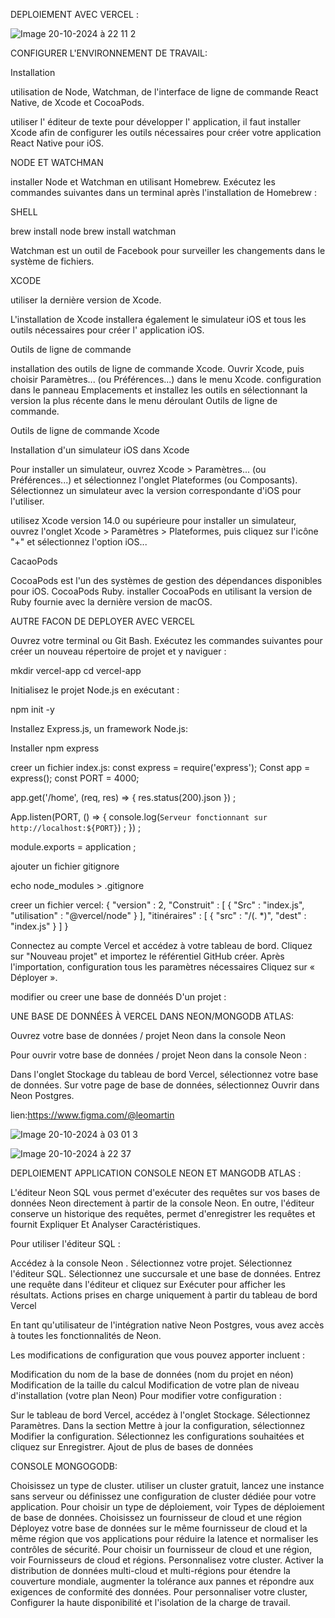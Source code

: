 DEPLOIEMENT AVEC VERCEL :


![Image 20-10-2024 à 22 11 2](https://github.com/user-attachments/assets/a4f349c8-3d2c-4290-8c76-f9c22e9e197a)

CONFIGURER L'ENVIRONNEMENT DE TRAVAIL:

Installation 

utilisation de Node, Watchman, de l'interface de ligne de commande React Native, de Xcode et CocoaPods.

utiliser l' éditeur de texte pour développer l' application, il faut installer Xcode afin de configurer les outils nécessaires pour créer votre application React Native pour iOS.

NODE ET WATCHMAN

installer Node et Watchman en utilisant Homebrew. Exécutez les commandes suivantes dans un terminal après l'installation de Homebrew :

SHELL

brew install node
brew install watchman


Watchman est un outil de Facebook pour surveiller les changements dans le système de fichiers. 

XCODE

utiliser la dernière version de Xcode.

 L'installation de Xcode installera également le simulateur iOS et tous les outils nécessaires pour créer l' application iOS.

Outils de ligne de commande

 installation des outils de ligne de commande Xcode. Ouvrir Xcode, puis choisir Paramètres... (ou Préférences...) dans le menu Xcode. configuration dans le panneau Emplacements et installez les outils en sélectionnant la version la plus récente dans le menu déroulant Outils de ligne de commande.

Outils de ligne de commande Xcode

Installation d'un simulateur iOS dans Xcode

Pour installer un simulateur, ouvrez Xcode > Paramètres... (ou Préférences...) et sélectionnez l'onglet Plateformes (ou Composants). Sélectionnez un simulateur avec la version correspondante d'iOS pour l'utiliser.


utilisez Xcode version 14.0 ou supérieure pour installer un simulateur, ouvrez l'onglet Xcode > Paramètres > Plateformes, puis cliquez sur l'icône "+" et sélectionnez l'option iOS...

CacaoPods

CocoaPods est l'un des systèmes de gestion des dépendances disponibles pour iOS. CocoaPods  Ruby.  installer CocoaPods en utilisant la version de Ruby fournie avec la dernière version de macOS.

AUTRE FACON DE DEPLOYER AVEC VERCEL

Ouvrez votre terminal ou Git Bash.
Exécutez les commandes suivantes pour créer un nouveau répertoire de projet et y naviguer :

mkdir vercel-app cd vercel-app

Initialisez le projet Node.js en exécutant :

npm init -y

Installez Express.js, un framework Node.js:

Installer npm express

creer un fichier index.js:
const express = require('express');
Const app = express();
const PORT = 4000;

app.get('/home', (req, res) => {
res.status(200).json 
}) ;

App.listen(PORT, () => {
  console.log(`Serveur fonctionnant sur http://localhost:${PORT}`) ;
}) ;

module.exports = application ;

ajouter un fichier gitignore

echo node_modules > .gitignore

creer un fichier vercel:
{
"version" : 2,
  "Construit" : [
{
"Src" : "index.js",
      "utilisation" : "@vercel/node"
}
],
"itinéraires" : [
{
"src" : "/(. *)",
      "dest" : "index.js"
}
]
}


Connectez au compte Vercel et accédez à votre tableau de bord.
Cliquez sur "Nouveau projet" et importez le référentiel GitHub créer.
Après l'importation, configuration tous les paramètres nécessaires 
Cliquez sur « Déployer ».

 modifier ou creer une base de donnéés D'un projet  :

UNE BASE DE DONNÉES À VERCEL DANS NEON/MONGODB ATLAS:

Ouvrez votre base de données / projet Neon dans la console Neon

Pour ouvrir votre base de données / projet Neon dans la console Neon :

Dans l'onglet Stockage du tableau de bord Vercel, sélectionnez votre base de données.
Sur votre page de base de données, sélectionnez Ouvrir dans Neon Postgres.


lien:https://www.figma.com/@leomartin


![Image 20-10-2024 à 03 01 3](https://github.com/user-attachments/assets/9f3b4107-6d81-4963-a919-c73770619851)


![Image 20-10-2024 à 22 37](https://github.com/user-attachments/assets/42923823-cb55-49ba-afaf-3ea9fb75f215)

DEPLOIEMENT APPLICATION CONSOLE NEON ET MANGODB ATLAS :

L'éditeur Neon SQL vous permet d'exécuter des requêtes sur vos bases de données Neon directement à partir de la console Neon. En outre, l'éditeur conserve un historique des requêtes, permet d'enregistrer les requêtes et fournit
Expliquer
Et
Analyser
Caractéristiques.

Pour utiliser l'éditeur SQL :

Accédez à la console Neon .
Sélectionnez votre projet.
Sélectionnez l'éditeur SQL.
Sélectionnez une succursale et une base de données.
Entrez une requête dans l'éditeur et cliquez sur Exécuter pour afficher les résultats.
Actions prises en charge uniquement à partir du tableau de bord Vercel

En tant qu'utilisateur de l'intégration native Neon Postgres, vous avez accès à toutes les fonctionnalités de Neon.

Les modifications de configuration que vous pouvez apporter incluent :

Modification du nom de la base de données (nom du projet en néon)
Modification de la taille du calcul
Modification de votre plan de niveau d'installation (votre plan Neon)
Pour modifier votre configuration :

Sur le tableau de bord Vercel, accédez à l'onglet Stockage.
Sélectionnez Paramètres.
Dans la section Mettre à jour la configuration, sélectionnez Modifier la configuration.
Sélectionnez les configurations souhaitées et cliquez sur Enregistrer.
Ajout de plus de bases de données

CONSOLE MONGOGODB:

Choisissez un type de cluster.
utiliser un cluster gratuit, lancez une instance sans serveur ou définissez une configuration de cluster dédiée pour votre application.
Pour choisir un type de déploiement, voir Types de déploiement de base de données.
Choisissez un fournisseur de cloud et une région
Déployez votre base de données sur le même fournisseur de cloud et la même région que vos applications pour réduire la latence et normaliser les contrôles de sécurité.
Pour choisir un fournisseur de cloud et une région, voir Fournisseurs de cloud et régions.
Personnalisez votre cluster.
Activer la distribution de données multi-cloud et multi-régions pour étendre la couverture mondiale, augmenter la tolérance aux pannes et répondre aux exigences de conformité des données.
Pour personnaliser votre cluster,  Configurer la haute disponibilité et l'isolation de la charge de travail.

